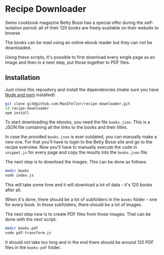 # Recipe Downloader

Swiss cookbook magazine Betty Bossi has a special offer during the self-isolation
period: all of their 120 books are freely available on their website to browse.

The books can be read using an online ebook reader but they can not be downloaded.

Using these scripts, it's possible to first download every single page as an image
and then in a next step, put those together to PDF files.

## Installation

Just clone this repository and install the dependencies (make sure you have
[Node and npm](https://www.nodejs.org) installed):

```bash
git clone git@github.com:MaxGfeller/recipe-downloader.git
cd recipe-downloader
npm install
```

To start downloading the ebooks, you need the file `books.json`. This is a JSON file
containing all the links to the books and their titles.

In case the provided `books.json` is ever outdated, you can manually make a new one.
For that you'll have to login to the Betty Bossi site and go to the recipe overview.
Now you'll have to manually execute the code in `snippet.js` for every page and copy
the results into the `books.json` file.

The next step is to download the images. This can be done as follows:

```bash
mkdir books
node index.js
```

This will take some time and it will download a lot of data - it's 120 books after all.

When it's done, there should be a lot of subfolders in the `books` folder - one for
every book. In those subfolders, there should be a lot of images.

The next step now is to create PDF files from those images. That can be done with the
next script:

```bash
mkdir books-pdf
node pdf-transform.js
```

It should not take too long and in the end there should be around 120 PDF files in the
`books-pdf` folder.
